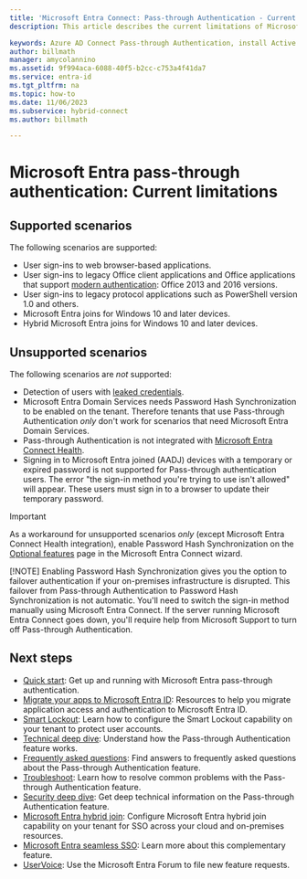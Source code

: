 ```yaml
---
title: 'Microsoft Entra Connect: Pass-through Authentication - Current limitations'
description: This article describes the current limitations of Microsoft Entra pass-through authentication

keywords: Azure AD Connect Pass-through Authentication, install Active Directory, required components for Azure AD, SSO, Single Sign-on
author: billmath
manager: amycolannino
ms.assetid: 9f994aca-6088-40f5-b2cc-c753a4f41da7
ms.service: entra-id
ms.tgt_pltfrm: na
ms.topic: how-to
ms.date: 11/06/2023
ms.subservice: hybrid-connect
ms.author: billmath

---
```


# Microsoft Entra pass-through authentication: Current limitations

## Supported scenarios

The following scenarios are supported:

- User sign-ins to web browser-based applications.
- User sign-ins to legacy Office client applications and Office applications that support [modern authentication](https://www.microsoft.com/en-us/microsoft-365/blog/2015/11/19/updated-office-365-modern-authentication-public-preview): Office 2013 and 2016 versions.
- User sign-ins to legacy protocol applications such as PowerShell version 1.0 and others.
- Microsoft Entra joins for Windows 10 and later devices.
- Hybrid Microsoft Entra joins for Windows 10 and later devices. 

## Unsupported scenarios

The following scenarios are _not_ supported:

- Detection of users with [leaked credentials](~/id-protection/overview-identity-protection.md).
- Microsoft Entra Domain Services needs Password Hash Synchronization to be enabled on the tenant. Therefore tenants that use Pass-through Authentication _only_ don't work for scenarios that need Microsoft Entra Domain Services.
- Pass-through Authentication is not integrated with [Microsoft Entra Connect Health](./whatis-azure-ad-connect.md).
- Signing in to Microsoft Entra joined (AADJ) devices with a temporary or expired password is not supported for Pass-through authentication users. The error "the sign-in method you're trying to use isn't allowed" will appear.  These users must sign in to a browser to update their temporary password.

> [!IMPORTANT]
> As a workaround for unsupported scenarios _only_ (except Microsoft Entra Connect Health integration), enable Password Hash Synchronization on the [Optional features](how-to-connect-install-custom.md#optional-features) page in the Microsoft Entra Connect wizard.
> 
> [!NOTE]
> Enabling Password Hash Synchronization gives you the option to failover authentication if your on-premises infrastructure is disrupted. This failover from Pass-through Authentication to Password Hash Synchronization is not automatic. You'll need to switch the sign-in method manually using Microsoft Entra Connect. If the server running Microsoft Entra Connect goes down, you'll require help from Microsoft Support to turn off Pass-through Authentication.

## Next steps
- [Quick start](how-to-connect-pta-quick-start.md): Get up and running with Microsoft Entra pass-through authentication.
- [Migrate your apps to Microsoft Entra ID](~/identity/enterprise-apps/migration-resources.md): Resources to help you migrate application access and authentication to Microsoft Entra ID.
- [Smart Lockout](~/identity/authentication/howto-password-smart-lockout.md): Learn how to configure the Smart Lockout capability on your tenant to protect user accounts.
- [Technical deep dive](how-to-connect-pta-how-it-works.md): Understand how the Pass-through Authentication feature works.
- [Frequently asked questions](how-to-connect-pta-faq.yml): Find answers to frequently asked questions about the Pass-through Authentication feature.
- [Troubleshoot](tshoot-connect-pass-through-authentication.md): Learn how to resolve common problems with the Pass-through Authentication feature.
- [Security deep dive](how-to-connect-pta-security-deep-dive.md): Get deep technical information on the Pass-through Authentication feature.
- [Microsoft Entra hybrid join](~/identity/devices/how-to-hybrid-join.md): Configure Microsoft Entra hybrid join capability on your tenant for SSO across your cloud and on-premises resources.
- [Microsoft Entra seamless SSO](how-to-connect-sso.md): Learn more about this complementary feature.
- [UserVoice](https://feedback.azure.com/d365community/forum/22920db1-ad25-ec11-b6e6-000d3a4f0789): Use the Microsoft Entra Forum to file new feature requests.
